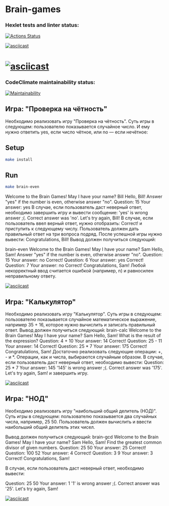 # Brain-games
### Hexlet tests and linter status:
[![Actions Status](https://github.com/vareshka0101/frontend-project-44/actions/workflows/hexlet-check.yml/badge.svg)](https://github.com/vareshka0101/frontend-project-44/actions)

[![asciicast](https://asciinema.org/a/odURCygkQoTuCBld6QoGagQmP.svg)](https://asciinema.org/a/odURCygkQoTuCBld6QoGagQmP)

[![asciicast](https://asciinema.org/a/Fgcc29HDXwUVgeagNNkcHUd5e.svg)](https://asciinema.org/a/Fgcc29HDXwUVgeagNNkcHUd5e)
=======
### CodeClimate maintainability status:
[![Maintainability](https://api.codeclimate.com/v1/badges/cec6733fff1e4b93425c/maintainability)](https://codeclimate.com/github/vareshka0101/frontend-project-44/maintainability)

## Игра: "Проверка на чётность"
Необходимо реализовать игру "Проверка на чётность". Суть игры в следующем: пользователю показывается случайное число. И ему нужно ответить yes, если число чётное, или no — если нечётное:
## Setup
```sh
make install
```
## Run
```sh
make brain-even
```
Welcome to the Brain Games!
May I have your name? Bill
Hello, Bill!
Answer "yes" if the number is even, otherwise answer "no".
Question: 15
Your answer: yes
В случае, если пользователь даст неверный ответ, необходимо завершить игру и вывести сообщение:
'yes' is wrong answer ;(. Correct answer was 'no'.
Let's try again, Bill!
В случае, если пользователь ввел верный ответ, нужно отобразить:
Correct!
и приступить к следующему числу.
Пользователь должен дать правильный ответ на три вопроса подряд. После успешной игры нужно вывести:
Congratulations, Bill!
Вывод должен получиться следующий:

brain-even
Welcome to the Brain Games!
May I have your name? Sam
Hello, Sam!
Answer "yes" if the number is even, otherwise answer "no".
Question: 15
Your answer: no
Correct!
Question: 6
Your answer: yes
Correct!
Question: 7
Your answer: no
Correct!
Congratulations, Sam!
Любой некорректный ввод считается ошибкой (например, n) и равносилен неправильному ответу.

[![asciicast](https://asciinema.org/a/5KcHWzNmL1gQ0uTXGpYFKBLCs.svg)](https://asciinema.org/a/5KcHWzNmL1gQ0uTXGpYFKBLCs)

## Игра: "Калькулятор"
Необходимо реализовать игру "Калькулятор". Суть игры в следующем: пользователю показывается случайное математическое выражение, например 35 + 16, которое нужно вычислить и записать правильный ответ.
Вывод должен получиться следующий:
brain-calc
Welcome to the Brain Games!
May I have your name? Sam
Hello, Sam!
What is the result of the expression?
Question: 4 + 10
Your answer: 14
Correct!
Question: 25 - 11
Your answer: 14
Correct!
Question: 25 * 7
Your answer: 175
Correct!
Congratulations, Sam!
Достаточно реализовать следующие операции: +, - и *.
Операции, как и числа, выбираются случайным образом.
В случае, если пользователь даст неверный ответ, необходимо вывести:
Question: 25 * 7
Your answer: 145
'145' is wrong answer ;(. Correct answer was '175'.
Let's try again, Sam!
и завершить игру.

[![asciicast](https://asciinema.org/a/N4AEk3uT989Z3wBX1iHAPnfFm.svg)](https://asciinema.org/a/N4AEk3uT989Z3wBX1iHAPnfFm)

## Игра: "НОД"
Необходимо реализовать игру "наибольший общий делитель (НОД)". Суть игры в следующем: пользователю показывается два случайных числа, например, 25 50. Пользователь должен вычислить и ввести наибольший общий делитель этих чисел.

Вывод должен получиться следующий:
brain-gcd
Welcome to the Brain Games!
May I have your name? Sam
Hello, Sam!
Find the greatest common divisor of given numbers.
Question: 25 50
Your answer: 25
Correct!
Question: 100 52
Your answer: 4
Correct!
Question: 3 9
Your answer: 3
Correct!
Congratulations, Sam!

В случае, если пользователь даст неверный ответ, необходимо вывести:

Question: 25 50
Your answer: 1
'1' is wrong answer ;(. Correct answer was '25'.
Let's try again, Sam!

[![asciicast](https://asciinema.org/a/1EffDGlV8ShaiwP61DQAOLw3V.svg)](https://asciinema.org/a/1EffDGlV8ShaiwP61DQAOLw3V)

